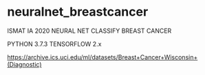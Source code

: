 # neuralnet_breastcancer
ISMAT IA 2020 NEURAL NET CLASSIFY BREAST CANCER

PYTHON 3.7.3
TENSORFLOW 2.x

https://archive.ics.uci.edu/ml/datasets/Breast+Cancer+Wisconsin+(Diagnostic)
